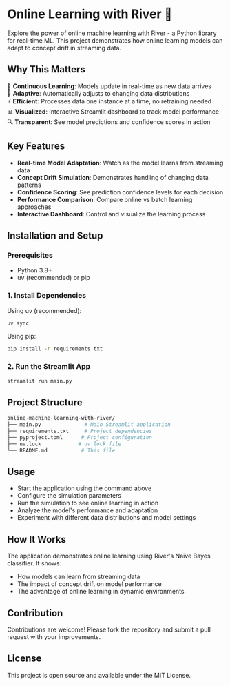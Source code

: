 # Online Learning with River 🚀

Explore the power of online machine learning with River - a Python library for real-time ML. This project demonstrates how online learning models can adapt to concept drift in streaming data.

## Why This Matters

🔄 **Continuous Learning**: Models update in real-time as new data arrives  
🎯 **Adaptive**: Automatically adjusts to changing data distributions  
⚡ **Efficient**: Processes data one instance at a time, no retraining needed  
📊 **Visualized**: Interactive Streamlit dashboard to track model performance  
🔍 **Transparent**: See model predictions and confidence scores in action  

## Key Features

- **Real-time Model Adaptation**: Watch as the model learns from streaming data
- **Concept Drift Simulation**: Demonstrates handling of changing data patterns
- **Confidence Scoring**: See prediction confidence levels for each decision
- **Performance Comparison**: Compare online vs batch learning approaches
- **Interactive Dashboard**: Control and visualize the learning process

## Installation and Setup

### Prerequisites
- Python 3.8+
- uv (recommended) or pip

### 1. Install Dependencies

Using uv (recommended):
```bash
uv sync
```

Using pip:
```bash
pip install -r requirements.txt
```

### 2. Run the Streamlit App
```bash
streamlit run main.py
```

## Project Structure

```bash
online-machine-learning-with-river/
├── main.py              # Main Streamlit application
├── requirements.txt     # Project dependencies
├── pyproject.toml      # Project configuration
├── uv.lock            # uv lock file
└── README.md           # This file
```

## Usage
- Start the application using the command above
- Configure the simulation parameters
- Run the simulation to see online learning in action
- Analyze the model's performance and adaptation
- Experiment with different data distributions and model settings

## How It Works
The application demonstrates online learning using River's Naive Bayes classifier. It shows:

- How models can learn from streaming data
- The impact of concept drift on model performance
- The advantage of online learning in dynamic environments

## Contribution
Contributions are welcome! Please fork the repository and submit a pull request with your improvements.

## License
This project is open source and available under the MIT License.